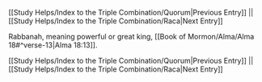 [[Study Helps/Index to the Triple Combination/Quorum|Previous Entry]]  ||  [[Study Helps/Index to the Triple Combination/Raca|Next Entry]]

 Rabbanah, meaning powerful or great king, [[Book of Mormon/Alma/Alma 18#^verse-13|Alma 18:13]].

[[Study Helps/Index to the Triple Combination/Quorum|Previous Entry]]  ||  [[Study Helps/Index to the Triple Combination/Raca|Next Entry]]